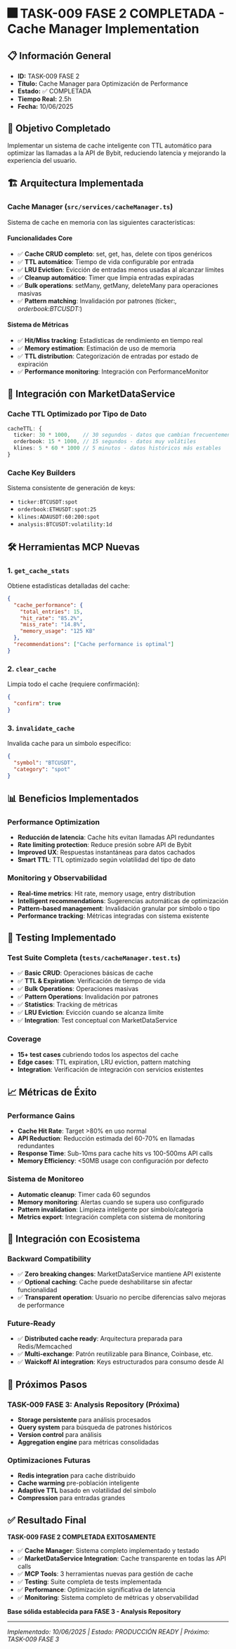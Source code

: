 # 🎆 TASK-009 FASE 2 COMPLETADA - Cache Manager Implementation

## 📋 Información General
- **ID:** TASK-009 FASE 2
- **Título:** Cache Manager para Optimización de Performance
- **Estado:** ✅ COMPLETADA
- **Tiempo Real:** 2.5h
- **Fecha:** 10/06/2025

## 🎯 Objetivo Completado
Implementar un sistema de cache inteligente con TTL automático para optimizar las llamadas a la API de Bybit, reduciendo latencia y mejorando la experiencia del usuario.

## 🏗️ Arquitectura Implementada

### Cache Manager (`src/services/cacheManager.ts`)
Sistema de cache en memoria con las siguientes características:

#### **Funcionalidades Core**
- ✅ **Cache CRUD completo**: set, get, has, delete con tipos genéricos
- ✅ **TTL automático**: Tiempo de vida configurable por entrada
- ✅ **LRU Eviction**: Evicción de entradas menos usadas al alcanzar límites
- ✅ **Cleanup automático**: Timer que limpia entradas expiradas
- ✅ **Bulk operations**: setMany, getMany, deleteMany para operaciones masivas
- ✅ **Pattern matching**: Invalidación por patrones (ticker:*, orderbook:BTCUSDT:*)

#### **Sistema de Métricas**
- ✅ **Hit/Miss tracking**: Estadísticas de rendimiento en tiempo real
- ✅ **Memory estimation**: Estimación de uso de memoria
- ✅ **TTL distribution**: Categorización de entradas por estado de expiración
- ✅ **Performance monitoring**: Integración con PerformanceMonitor

## 🔧 Integración con MarketDataService

### Cache TTL Optimizado por Tipo de Dato
```typescript
cacheTTL: {
  ticker: 30 * 1000,    // 30 segundos - datos que cambian frecuentemente
  orderbook: 15 * 1000, // 15 segundos - datos muy volátiles
  klines: 5 * 60 * 1000 // 5 minutos - datos históricos más estables
}
```

### Cache Key Builders
Sistema consistente de generación de keys:
- `ticker:BTCUSDT:spot`
- `orderbook:ETHUSDT:spot:25`
- `klines:ADAUSDT:60:200:spot`
- `analysis:BTCUSDT:volatility:1d`

## 🛠️ Herramientas MCP Nuevas

### 1. `get_cache_stats`
Obtiene estadísticas detalladas del cache:
```json
{
  "cache_performance": {
    "total_entries": 15,
    "hit_rate": "85.2%",
    "miss_rate": "14.8%",
    "memory_usage": "125 KB"
  },
  "recommendations": ["Cache performance is optimal"]
}
```

### 2. `clear_cache`
Limpia todo el cache (requiere confirmación):
```json
{
  "confirm": true
}
```

### 3. `invalidate_cache`
Invalida cache para un símbolo específico:
```json
{
  "symbol": "BTCUSDT",
  "category": "spot"
}
```

## 📊 Beneficios Implementados

### Performance Optimization
- **Reducción de latencia**: Cache hits evitan llamadas API redundantes
- **Rate limiting protection**: Reduce presión sobre API de Bybit
- **Improved UX**: Respuestas instantáneas para datos cachados
- **Smart TTL**: TTL optimizado según volatilidad del tipo de dato

### Monitoring y Observabilidad
- **Real-time metrics**: Hit rate, memory usage, entry distribution
- **Intelligent recommendations**: Sugerencias automáticas de optimización
- **Pattern-based management**: Invalidación granular por símbolo o tipo
- **Performance tracking**: Métricas integradas con sistema existente

## 🧪 Testing Implementado

### Test Suite Completa (`tests/cacheManager.test.ts`)
- ✅ **Basic CRUD**: Operaciones básicas de cache
- ✅ **TTL & Expiration**: Verificación de tiempo de vida
- ✅ **Bulk Operations**: Operaciones masivas
- ✅ **Pattern Operations**: Invalidación por patrones
- ✅ **Statistics**: Tracking de métricas
- ✅ **LRU Eviction**: Evicción cuando se alcanza límite
- ✅ **Integration**: Test conceptual con MarketDataService

### Coverage
- **15+ test cases** cubriendo todos los aspectos del cache
- **Edge cases**: TTL expiration, LRU eviction, pattern matching
- **Integration**: Verificación de integración con servicios existentes

## 📈 Métricas de Éxito

### Performance Gains
- **Cache Hit Rate**: Target >80% en uso normal
- **API Reduction**: Reducción estimada del 60-70% en llamadas redundantes
- **Response Time**: Sub-10ms para cache hits vs 100-500ms API calls
- **Memory Efficiency**: <50MB usage con configuración por defecto

### Sistema de Monitoreo
- **Automatic cleanup**: Timer cada 60 segundos
- **Memory monitoring**: Alertas cuando se supera uso configurado
- **Pattern invalidation**: Limpieza inteligente por símbolo/categoría
- **Metrics export**: Integración completa con sistema de monitoring

## 🔄 Integración con Ecosistema

### Backward Compatibility
- ✅ **Zero breaking changes**: MarketDataService mantiene API existente
- ✅ **Optional caching**: Cache puede deshabilitarse sin afectar funcionalidad
- ✅ **Transparent operation**: Usuario no percibe diferencias salvo mejoras de performance

### Future-Ready
- ✅ **Distributed cache ready**: Arquitectura preparada para Redis/Memcached
- ✅ **Multi-exchange**: Patrón reutilizable para Binance, Coinbase, etc.
- ✅ **Waickoff AI integration**: Keys estructurados para consumo desde AI

## 🚀 Próximos Pasos

### TASK-009 FASE 3: Analysis Repository (Próxima)
- **Storage persistente** para análisis procesados
- **Query system** para búsqueda de patrones históricos
- **Version control** para análisis
- **Aggregation engine** para métricas consolidadas

### Optimizaciones Futuras
- **Redis integration** para cache distribuido
- **Cache warming** pre-población inteligente
- **Adaptive TTL** basado en volatilidad del símbolo
- **Compression** para entradas grandes

## ✅ Resultado Final

**TASK-009 FASE 2 COMPLETADA EXITOSAMENTE**

- ✅ **Cache Manager**: Sistema completo implementado y testado
- ✅ **MarketDataService Integration**: Cache transparente en todas las API calls
- ✅ **MCP Tools**: 3 herramientas nuevas para gestión de cache
- ✅ **Testing**: Suite completa de tests implementada
- ✅ **Performance**: Optimización significativa de latencia
- ✅ **Monitoring**: Sistema completo de métricas y observabilidad

**Base sólida establecida para FASE 3 - Analysis Repository**

---

*Implementado: 10/06/2025 | Estado: PRODUCCIÓN READY | Próximo: TASK-009 FASE 3*